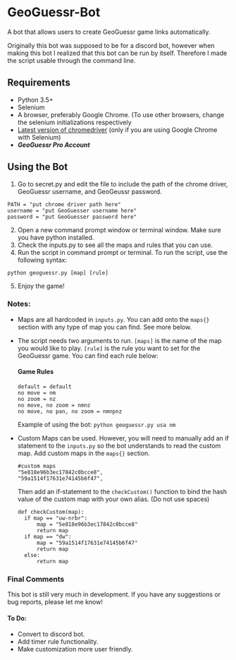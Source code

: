 # GeoGuessr-Bot
A bot that allows users to create GeoGuessr game links automatically.

Originally this bot was supposed to be for a discord bot, however when making this bot I realized that this bot can be run by itself. Therefore I made the script usable through the command line.

## Requirements
<ul>
<li>Python 3.5+</li>
<li>Selenium</li>
<li>A browser, preferably Google Chrome. (To use other browsers, change the selenium initializations respectively</li>
<li> <a href="https://sites.google.com/a/chromium.org/chromedriver/downloads">Latest version of chromedriver</a> (only if you are using Google Chrome with Selenium)</li>
<li> <strong><em>GeoGuessr Pro Account</em></strong> </li>
</ul>


## Using the Bot
1. Go to secret.py and edit the file to include the path of the chrome driver, GeoGuessr username, and GeoGeussr password.
```
PATH = "put chrome driver path here"
username = "put GeoGuesser username here"
password = "put GeoGuesser password here"
```
2. Open a new command prompt window or terminal window. Make sure you have python installed.
3. Check the inputs.py to see all the maps and rules that you can use.
4. Run the script in command prompt or terminal. To run the script, use the following syntax:
```
python geoguessr.py [map] [rule]
```
5. Enjoy the game!

### Notes:
* Maps are all hardcoded in `inputs.py`. You can add onto the `maps{}` section with any type of map you can find. See more below.
* The script needs two arguments to run. `[maps]` is the name of the map you would like to play. `[rule]` is the rule you want to set for the GeoGuessr game. You can find each rule below:
  #### Game Rules
  ```
  default = default
  no move = nm
  no zoom = nz
  no move, no zoom = nmnz
  no move, no pan, no zoom = nmnpnz
  
  ```
  Example of using the bot:
  ```python geoguessr.py usa nm```
 * Custom Maps can be used. However, you will need to manually add an if statement to the `inputs.py` so the bot understands to read the custom map. Add custom maps in the `maps{}` section.
 
    ```
    #custom maps
    "5e818e96b3ec17842c0bcce8",
    "59a1514f17631e74145b6f47",
    ```
    Then add an if-statement to the `checkCustom()` function to bind the hash value of the custom map with your own alias. (Do not use spaces)
    
    ```
    def checkCustom(map):
      if map == "uw-nrbr":
          map = "5e818e96b3ec17842c0bcce8"
          return map
      if map == "dw":
          map = "59a1514f17631e74145b6f47"
          return map
      else:
          return map
    ```
    
  
### Final Comments
This bot is still very much in development. If you have any suggestions or bug reports, please let me know!

#### To Do:
* Convert to discord bot.
* Add timer rule functionality.
* Make customization more user friendly.

